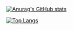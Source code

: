 [![Anurag's GitHub stats](https://github-readme-stats-lime-zeta.vercel.app/api?username=xChonkster&theme=tokyonight&show_icons=true&count_private=true)](https://github.com/xChonkster/github-readme-stats)

[![Top Langs](https://github-readme-stats-lime-zeta.vercel.app/api/top-langs/?username=xChonkster&theme=tokyonight&show_icons=true&count_private=true)](https://github.com/anuraghazra/github-readme-stats)
